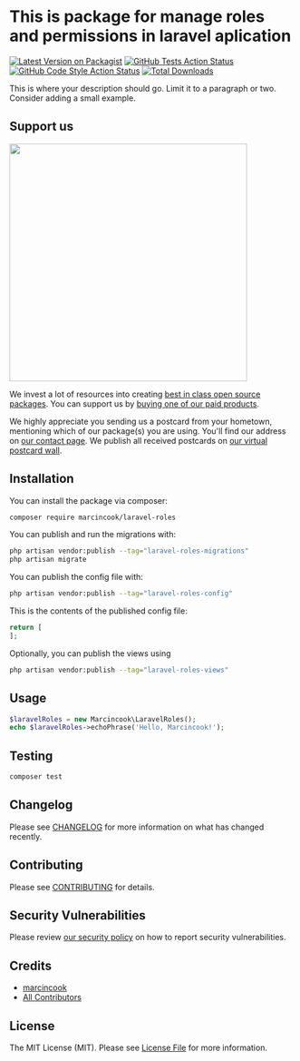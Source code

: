 # This is package for manage roles and permissions in laravel aplication

[![Latest Version on Packagist](https://img.shields.io/packagist/v/marcincook/laravel-roles.svg?style=flat-square)](https://packagist.org/packages/marcincook/laravel-roles)
[![GitHub Tests Action Status](https://img.shields.io/github/actions/workflow/status/marcincook/laravel-roles/run-tests.yml?branch=main&label=tests&style=flat-square)](https://github.com/marcincook/laravel-roles/actions?query=workflow%3Arun-tests+branch%3Amain)
[![GitHub Code Style Action Status](https://img.shields.io/github/actions/workflow/status/marcincook/laravel-roles/fix-php-code-style-issues.yml?branch=main&label=code%20style&style=flat-square)](https://github.com/marcincook/laravel-roles/actions?query=workflow%3A"Fix+PHP+code+style+issues"+branch%3Amain)
[![Total Downloads](https://img.shields.io/packagist/dt/marcincook/laravel-roles.svg?style=flat-square)](https://packagist.org/packages/marcincook/laravel-roles)

This is where your description should go. Limit it to a paragraph or two. Consider adding a small example.

## Support us

[<img src="https://github-ads.s3.eu-central-1.amazonaws.com/laravel-roles.jpg?t=1" width="419px" />](https://spatie.be/github-ad-click/laravel-roles)

We invest a lot of resources into creating [best in class open source packages](https://spatie.be/open-source). You can support us by [buying one of our paid products](https://spatie.be/open-source/support-us).

We highly appreciate you sending us a postcard from your hometown, mentioning which of our package(s) you are using. You'll find our address on [our contact page](https://spatie.be/about-us). We publish all received postcards on [our virtual postcard wall](https://spatie.be/open-source/postcards).

## Installation

You can install the package via composer:

```bash
composer require marcincook/laravel-roles
```

You can publish and run the migrations with:

```bash
php artisan vendor:publish --tag="laravel-roles-migrations"
php artisan migrate
```

You can publish the config file with:

```bash
php artisan vendor:publish --tag="laravel-roles-config"
```

This is the contents of the published config file:

```php
return [
];
```

Optionally, you can publish the views using

```bash
php artisan vendor:publish --tag="laravel-roles-views"
```

## Usage

```php
$laravelRoles = new Marcincook\LaravelRoles();
echo $laravelRoles->echoPhrase('Hello, Marcincook!');
```

## Testing

```bash
composer test
```

## Changelog

Please see [CHANGELOG](CHANGELOG.md) for more information on what has changed recently.

## Contributing

Please see [CONTRIBUTING](CONTRIBUTING.md) for details.

## Security Vulnerabilities

Please review [our security policy](../../security/policy) on how to report security vulnerabilities.

## Credits

- [marcincook](https://github.com/marcincook)
- [All Contributors](../../contributors)

## License

The MIT License (MIT). Please see [License File](LICENSE.md) for more information.
